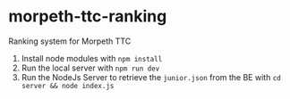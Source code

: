 # morpeth-ttc-ranking
Ranking system for Morpeth TTC

1) Install node modules with `npm install`
2) Run the local server with `npm run dev`
3) Run the NodeJs Server to retrieve the `junior.json` from the BE with `cd server && node index.js`
